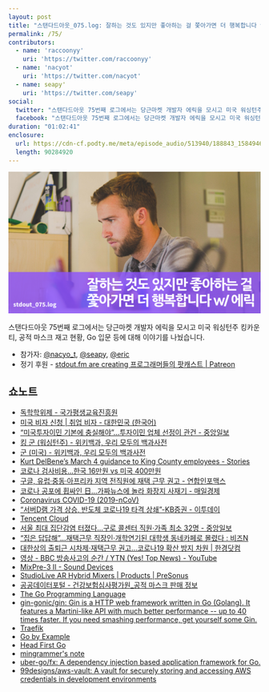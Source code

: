 ```yaml
---
layout: post
title: "스탠다드아웃_075.log: 잘하는 것도 있지만 좋아하는 걸 쫓아가면 더 행복합니다 w/ 에릭"
permalink: /75/
contributors:
  - name: 'raccoonyy'
    uri: 'https://twitter.com/raccoonyy'
  - name: 'nacyot'
    uri: 'https://twitter.com/nacyot'
  - name: seapy'
    uri: 'https://twitter.com/seapy'
social:
  twitter: "스탠다드아웃 75번째 로그에서는 당근마켓 개발자 에릭을 모시고 미국 워싱턴주 킹카운티, 공적 마스크 재고 현황, Go 입문 등에 대해 이야기를 나눴습니다."
  facebook: "스탠다드아웃 75번째 로그에서는 당근마켓 개발자 에릭을 모시고 미국 워싱턴주 킹카운티, 공적 마스크 재고 현황, Go 입문 등에 대해 이야기를 나눴습니다."
duration: "01:02:41"
enclosure:
  url: https://cdn-cf.podty.me/meta/episode_audio/513940/188843_1584946304487.mp3
  length: 90284920
---
```


![](https://github.com/44bits/stdout.fm/raw/master/_posts/images/stdout_075-log.png)

스탠다드아웃 75번째 로그에서는 당근마켓 개발자 에릭을 모시고 미국 워싱턴주 킹카운티, 공적 마스크 재고 현황, Go 입문  등에 대해 이야기를 나눴습니다.

* 참가자: [@nacyo_t][nac], [@seapy][sea], [@eric][eri]
* 정기 후원 - [stdout.fm are creating 프로그래머들의 팟캐스트 \| Patreon](https://www.patreon.com/stdoutfm)

[nac]: https://twitter.com/nacyo_t
[sea]: https://twitter.com/seapy
[eri]: https://twitter.com/erickim713

## 쇼노트
* [독학학위제 - 국가평생교육진흥원](https://bdes.nile.or.kr:444/nile/base/bdesMain.do)
* [미국 비자 신청 \| 취업 비자 - 대한민국 (한국어)](https://www.ustraveldocs.com/kr_kr/kr-niv-typework.asp)
* [“미국투자이민 기본에 충실해야”…투자이민 업체 선정이 관건 - 중앙일보](https://news.joins.com/article/23579146)
* [킹 군 (워싱턴주) - 위키백과, 우리 모두의 백과사전](https://ko.wikipedia.org/wiki/%ED%82%B9_%EA%B5%B0_%27%EC%9B%8C%EC%8B%B1%ED%84%B4%EC%A3%BC%28)
* [군 (미국) - 위키백과, 우리 모두의 백과사전](https://ko.wikipedia.org/wiki/%EA%B5%B0_%28%EB%AF%B8%EA%B5%AD%29)
* [Kurt DelBene’s March 4 guidance to King County employees - Stories](https://news.microsoft.com/2020/03/04/kurt-delbenes-march-4-guidance-to-king-county-employees/)
* [코로나 검사비용…한국 16만원 vs 미국 400만원](http://www.donga.com/news/article/all/20200228/99921958/1)
* [구글, 유럽·중동·아프리카 지역 전직원에 재택 근무 권고 - 연합인포맥스](https://news.einfomax.co.kr/news/articleView.html?idxno=4075726)
* [코로나 공포에 휩싸인 日…가짜뉴스에 놀라 화장지 사재기 - 매일경제](https://www.mk.co.kr/news/world/view/2020/02/210744/)
* [Coronavirus COVID-19 (2019-nCoV)](https://gisanddata.maps.arcgis.com/apps/opsdashboard/index.html#/bda7594740fd40299423467b48e9ecf6)
* [“서버D램 가격 상승, 반도체 코로나19 타격 상쇄”-KB증권 - 이투데이](http://www.etoday.co.kr/news/view/1866417)
* [Tencent Cloud](https://intl.cloud.tencent.com/)
* [서울 최대 집단감염 터졌다…구로 콜센터 직원·가족 최소 32명 - 중앙일보](https://news.joins.com/article/23726298)
* [“집은 답답해”…재택근무 직장인·개학연기된 대학생 동네카페로 몰렸다 : 비즈N](https://bizn.donga.com/3/all/20200318/100212319/1)
* [대한상의 출퇴근 시차제·재택근무 권고…코로나19 확산 방지 차원 \| 한경닷컴](https://www.hankyung.com/politics/article/2020022401967)
* [영상 - BBC 방송사고의 순간 / YTN (Yes! Top News) - YouTube](https://www.youtube.com/watch?v=31wbU4QavfM)
* [MixPre-3 II - Sound Devices](https://www.sounddevices.com/product/mixpre-3-ii/)
* [StudioLive AR Hybrid Mixers \| Products \| PreSonus](https://www.presonus.com/products/studiolive-ar-hybrid-mixers)
* [공공데이터포털 - 건강보험심사평가원_공적 마스크 판매 정보](https://www.data.go.kr/dataset/15043025/openapi.do)
* [The Go Programming Language](https://golang.org/)
* [gin-gonic/gin: Gin is a HTTP web framework written in Go (Golang). It features a Martini-like API with much better performance -- up to 40 times faster. If you need smashing performance, get yourself some Gin.](https://github.com/gin-gonic/gin)
* [Traefik](https://docs.traefik.io/)
* [Go by Example](https://mingrammer.com/gobyexample/)
* [Head First Go](http://www.hanbit.co.kr/store/books/look.php?p_code=B1938330682)
* [mingrammer's note](https://mingrammer.com/)
* [uber-go/fx: A dependency injection based application framework for Go.](https://github.com/uber-go/fx)
* [99designs/aws-vault: A vault for securely storing and accessing AWS credentials in development environments](https://github.com/99designs/aws-vault)
